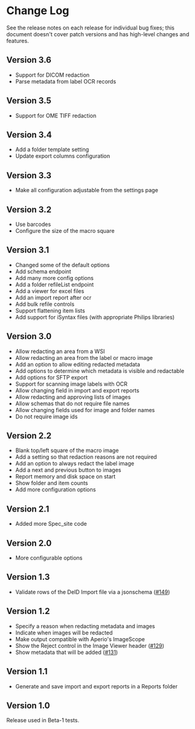# Change Log

See the release notes on each release for individual bug fixes; this document doesn't cover patch versions and has high-level changes and features.

## Version 3.6

- Support for DICOM redaction
- Parse metadata from label OCR records

## Version 3.5

- Support for OME TIFF redaction

## Version 3.4

- Add a folder template setting
- Update export columns configuration

## Version 3.3

- Make all configuration adjustable from the settings page

## Version 3.2

- Use barcodes
- Configure the size of the macro square

## Version 3.1

- Changed some of the default options
- Add schema endpoint
- Add many more config options
- Add a folder refileList endpoint
- Add a viewer for excel files
- Add an import report after ocr
- Add bulk refile controls
- Support flattening item lists
- Add support for iSyntax files (with appropriate Philips libraries)

## Version 3.0

- Allow redacting an area from a WSI
- Allow redacting an area from the label or macro image
- Add an option to allow editing redacted metadata
- Add options to determine which metadata is visible and redactable
- Add options for SFTP export
- Support for scanning image labels with OCR
- Allow changing field in import and export reports
- Allow redacting and approving lists of images
- Allow schemas that do not require file names
- Allow changing fields used for image and folder names
- Do not require image ids

## Version 2.2

- Blank top/left square of the macro image
- Add a setting so that redaction reasons are not required
- Add an option to always redact the label image
- Add a next and previous button to images
- Report memory and disk space on start
- Show folder and item counts
- Add more configuration options

## Version 2.1

- Added more Spec_site code

## Version 2.0

- More configurable options

## Version 1.3

- Validate rows of the DeID Import file via a jsonschema ([#149](../../pull/149))

## Version 1.2

- Specify a reason when redacting metadata and images
- Indicate when images will be redacted
- Make output compatible with Aperio's ImageScope
- Show the Reject control in the Image Viewer header ([#129](../../pull/129))
- Show metadata that will be added ([#131](../../pull/131))

## Version 1.1

- Generate and save import and export reports in a Reports folder

## Version 1.0

Release used in Beta-1 tests.
